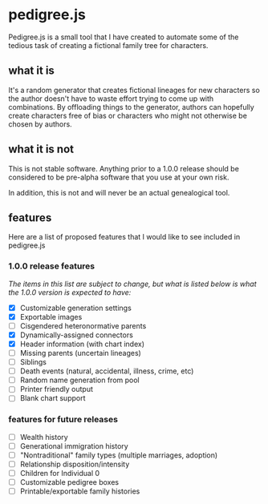 # pedigree.js

Pedigree.js is a small tool that I have created to automate some of the tedious task of creating a fictional family tree for characters.

## what it is

It's a random generator that creates fictional lineages for new characters so the author doesn't have to waste effort trying to come up with combinations. By offloading things to the generator, authors can hopefully create characters free of bias or characters who might not otherwise be chosen by authors.

## what it is not

This is not stable software. Anything prior to a 1.0.0 release should be considered to be pre-alpha software that you use at your own risk. 

In addition, this is not and will never be an actual genealogical tool.

## features

Here are a list of proposed features that I would like to see included in pedigree.js

### 1.0.0 release features

_The items in this list are subject to change, but what is listed below is what the 1.0.0 version is expected to have:_

 - [x] Customizable generation settings
 - [x] Exportable images
 - [ ] Cisgendered heteronormative parents
 - [x] Dynamically-assigned connectors
 - [x] Header information (with chart index)
 - [ ] Missing parents (uncertain lineages)
 - [ ] Siblings
 - [ ] Death events (natural, accidental, illness, crime, etc)
 - [ ] Random name generation from pool
 - [ ] Printer friendly output
 - [ ] Blank chart support

### features for future releases

 - [ ] Wealth history
 - [ ] Generational immigration history
 - [ ] "Nontraditional" family types (multiple marriages, adoption)
 - [ ] Relationship disposition/intensity
 - [ ] Children for Individual 0
 - [ ] Customizable pedigree boxes
 - [ ] Printable/exportable family histories
